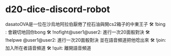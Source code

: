 # d20-dice-discord-robot
dasatoOVA是一位在沙烏地阿拉伯厭倦了挖石油與開cs2箱子的中東王子 🛠️ !bing : 會親切地回你bong 🛠️ !nofight@user1@user2: 進行一次20面骰對決 🛠️ !helpwe @user1@user2: 進行一次20面骰對決 並在語音頻道把他唸出來 🛠️ !join: 加入所在者語音頻道 🛠️ !quit: 離開語音頻道
